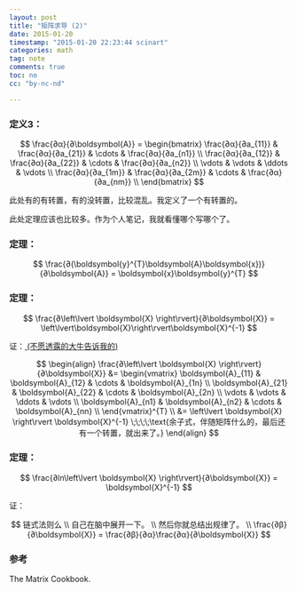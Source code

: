 ```yaml
---
layout: post
title: "矩阵求导 (2)"
date: 2015-01-20
timestamp: "2015-01-20 22:23:44 scinart"
categories: math
tag: note
comments: true
toc: no
cc: "by-nc-nd"

---
```


### 定义3：

$$
\frac{∂α}{∂\boldsymbol{A}} = \begin{bmatrix}
 \frac{∂α}{∂a_{11}} & \frac{∂α}{∂a_{21}} &  \cdots & \frac{∂α}{∂a_{n1}} \\
 \frac{∂α}{∂a_{12}} & \frac{∂α}{∂a_{22}} &  \cdots & \frac{∂α}{∂a_{n2}} \\
 \vdots &  \vdots &  \ddots & \vdots \\
 \frac{∂α}{∂a_{1m}} & \frac{∂α}{∂a_{2m}} &  \cdots & \frac{∂α}{∂a_{nm}} \\
\end{bmatrix}
$$

此处有的有转置，有的没转置，比较混乱。我定义了一个有转置的。

此处定理应该也比较多。作为个人笔记，我就看懂哪个写哪个了。

### 定理：

$$
\frac{∂(\boldsymbol{y}^{T}\boldsymbol{A}\boldsymbol{x})}{∂\boldsymbol{A}} = \boldsymbol{x}\boldsymbol{y}^{T}
$$

### 定理：

$$
\frac{∂\left\lvert \boldsymbol{X} \right\rvert}{∂\boldsymbol{X}} = \left\lvert\boldsymbol{X}\right\rvert\boldsymbol{X}^{-1}
$$

证：<a href="javascript:;" 
   class="screenshot" 
   rel="http://cdn2.comtrya.com/wp-content/uploads/2013/05/tamayura2_thumb.jpg" 
   title="">
 (不愿透露的大牛告诉我的)
</a>

$$
\begin{align}
\frac{∂\left\lvert \boldsymbol{X} \right\rvert}{∂\boldsymbol{X}}
&=
\begin{vmatrix}
 \boldsymbol{A}_{11} & \boldsymbol{A}_{12} &  \cdots & \boldsymbol{A}_{1n} \\
 \boldsymbol{A}_{21} & \boldsymbol{A}_{22} &  \cdots & \boldsymbol{A}_{2n} \\
 \vdots &  \vdots &  \ddots & \vdots \\
 \boldsymbol{A}_{n1} & \boldsymbol{A}_{n2} &  \cdots & \boldsymbol{A}_{nn} \\
\end{vmatrix}^{T} \\
&= \left\lvert \boldsymbol{X} \right\rvert \boldsymbol{X}^{-1} \;\;\;\;\text{余子式，伴随矩阵什么的，最后还有一个转置，就出来了。}
\end{align}
$$

### 定理：

$$
\frac{∂ln\left\lvert \boldsymbol{X} \right\rvert}{∂\boldsymbol{X}} = \boldsymbol{X}^{-1}
$$

证：

$$
链式法则么 \\
自己在脑中展开一下。 \\
然后你就总结出规律了。 \\
\frac{∂β}{∂\boldsymbol{X}} = \frac{∂β}{∂α}\frac{∂α}{∂\boldsymbol{X}}
$$

### 参考

The Matrix Cookbook.


